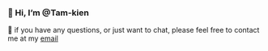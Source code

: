 ### 👋 Hi, I’m @Tam-kien

📩 if you have any questions, or just want to chat, please feel free to contact me at my [email](tamkienle2003@gmail.com)

<!---
Tam-kien/Tam-kien is a ✨ special ✨ repository because its `README.md` (this file) appears on your GitHub profile.
You can click the Preview link to take a look at your changes.
--->
